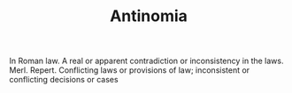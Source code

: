 ---
title: Antinomia
letter: A
permalink: "/definitions/antinomia.html"
body: In Roman law. A real or apparent contradiction or inconsistency in the laws.
  Merl. Repert. Conflicting laws or provisions of law; inconsistent or conflicting
  decisions or cases
published_at: '2018-07-07'
source: Black's Law Dictionary
layout: post
---